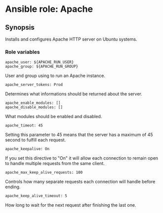 # Ansible role: Apache

## Synopsis

Installs and configures Apache HTTP server on Ubuntu systems.

### Role variables

```
apache_user: ${APACHE_RUN_USER}
apache_group: ${APACHE_RUN_GROUP}
```

User and group using to run an Apache instance.

```
apache_server_tokens: Prod
```

Determines what informations should be returned about the server.

```
apache_enable_modules: []
apache_disable_modules: []
```

What modules should be enabled and disabled.

```
apache_timeot: 45
```

Setting this parameter to 45 means that the server has a maximum of 45 second to fulfill each request.

```
apache_keepalive: On
```

If you set this directive to "On" it will allow each connection to remain open to handle multiple requests from the same client.

```
apache_max_keep_alive_requests: 100
```

Controls how many separate requests each connection will handle before ending.

```
apache_keep_alive_timeout: 5
```

How long to wait for the next request after finishing the last one.
